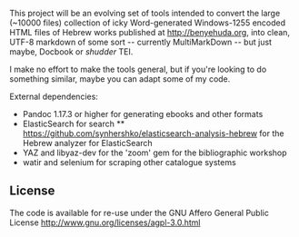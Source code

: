 This project will be an evolving set of tools intended to convert the large (~10000 files) collection of icky Word-generated Windows-1255 encoded HTML files of Hebrew works published at http://benyehuda.org, into clean, UTF-8 markdown of some sort -- currently MultiMarkDown -- but just maybe, Docbook or *shudder* TEI.

I make no effort to make the tools general, but if you're looking to do something similar, maybe you can adapt some of my code.

External dependencies:
* Pandoc 1.17.3 or higher for generating ebooks and other formats
* ElasticSearch for search
** https://github.com/synhershko/elasticsearch-analysis-hebrew for the Hebrew analyzer for ElasticSearch
* YAZ and libyaz-dev for the 'zoom' gem for the bibliographic workshop
* watir and selenium for scraping other catalogue systems

License
-------

The code is available for re-use under the GNU Affero General Public License http://www.gnu.org/licenses/agpl-3.0.html
